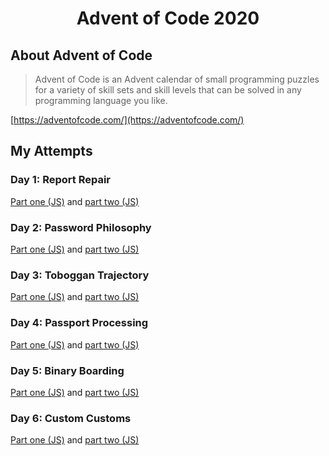 <div style="text-align: center;">
<h1>Advent of Code 2020</h1>
</div>

## About Advent of Code

> Advent of Code is an Advent calendar of small programming puzzles for a variety of skill sets and skill levels that can be solved in any programming language you like.

[https://adventofcode.com/](https://adventofcode.com/)

## My Attempts

### Day 1: Report Repair

[Part one (JS)](./day-1/solve-part-one.js) and [part two (JS)](./day-1/solve-part-two.js)

### Day 2: Password Philosophy

[Part one (JS)](./day-2/solve-part-one.js) and [part two (JS)](./day-2/solve-part-two.js)

### Day 3: Toboggan Trajectory

[Part one (JS)](./day-3/solve-part-one.js) and [part two (JS)](./day-3/solve-part-two.js)

### Day 4: Passport Processing

[Part one (JS)](./day-4/solve-part-one.js) and [part two (JS)](./day-4/solve-part-two.js)

### Day 5: Binary Boarding

[Part one (JS)](./day-5/part-one.js) and [part two (JS)](./day-5/part-two.js)

### Day 6: Custom Customs

[Part one (JS)](./day-6/part-one.js) and [part two (JS)](./day-6/part-two.js)